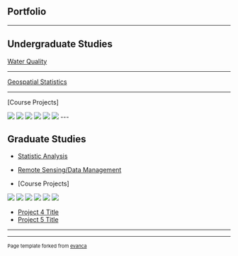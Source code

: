 ## Portfolio

---

## Undergraduate Studies 

[Water Quality](/pdf/Lake_of_Egypt_Water_Quality.pdf)

---
[Geospatial Statistics](/pdf/Statistical_Analysis_of_COVID-19_in_Illinois.pdf)

---
[Course Projects]

<img src="images/2005.jpg?raw=true"/>
<img src="images/2006.jpg?raw=true"/>
<img src="images/Change.jpg?raw=true"/>
<img src="images/Chicago_airport_noise.jpg?raw=true"/>
<img src="images/Ohare_Stand_Dist.jpg?raw=true"/>
<img src="images/ex2.jpg?raw=true"/>
---

## Graduate Studies

- [Statistic Analysis](/pdf/Lighting_and_Seizures.pdf)
- [Remote Sensing/Data Management](/pdf/Term_Project.pdf)

- [Course Projects]

<img src="images/Clustering.jpg?raw=true"/>
<img src="images/Tulsa_CO_block_asian.jpg?raw=true"/>
<img src="images/Population.jpg?raw=true"/>
<img src="images/African_Seasonal_Change.jpg?raw=true"/>
<img src="images/Roi_new.jpg?raw=true"/>
<img src="images/Penny_Royal_Kriging.jpg?raw=true"/>


- [Project 4 Title](http://example.com/)
- [Project 5 Title](http://example.com/)

---




---
<p style="font-size:11px">Page template forked from <a href="https://github.com/evanca/quick-portfolio">evanca</a></p>
<!-- Remove above link if you don't want to attibute -->
